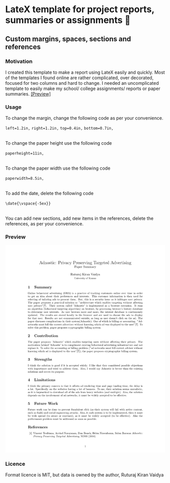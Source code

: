 <!DOCTYPE html>
<html>
  <head>
    <h1>LateX template for project reports, summaries or assignments 📝</h1>
    <h2>Custom margins, spaces, sections and references</h2>
  </head>
  <body>
    <h3>Motivation</h3>
    <p>I created this template to make a report using LateX easily and quickly. Most of the templates I found online are rather complicated, over decorated, focused for two columns and hard to change. I needed an uncomplicated template to easily make my school/ college assignments/ reports or paper summaries. <a href="#preview">[Preview]</a></p>
    <h3>Usage</h3>
    <p>To change the margin, change the following code as per your convenience.</p>
    <code>left=1.2in,</code>
    <code>right=1.2in,</code>
    <code>top=0.4in,</code>
    <code>bottom=0.7in,</code></br></br>
    <p>To change the paper height use the following code</p>
    <code>paperheight=11in,</code></br></br>
    <p>To change the paper width use the following code</p>
    <code>paperwidth=8.5in,</code></br></br>
    <p>To add the date, delete the following code</p>
    <code>\date{\vspace{-5ex}}</code></br></br>
    <p>You can add new sections, add new items in the references, delete the references, as per your convenience.</p>
    <h3 id="preview">Preview</h3>
    <img src="/report.png" alt="Project report/ summary preview"/>
    <h3>Licence</h3>
    <p>Format licence is MIT, but data is owned by the author, Ruturaj Kiran Vaidya</p>
  </body>
</html>
